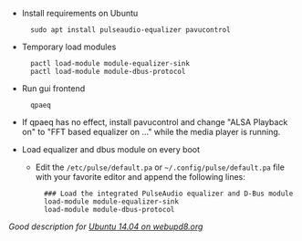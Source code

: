 - Install requirements on Ubuntu

		sudo apt install pulseaudio-equalizer pavucontrol

- Temporary load modules

		pactl load-module module-equalizer-sink
		pactl load-module module-dbus-protocol

- Run gui frontend

		qpaeq

- If qpaeq has no effect, install pavucontrol and change "ALSA Playback on" to "FFT based equalizer on ..." while the media player is running.
- Load equalizer and dbus module on every boot
	- Edit the `/etc/pulse/default.pa` or `~/.config/pulse/default.pa` file with your favorite editor and append the following lines:

			### Load the integrated PulseAudio equalizer and D-Bus module
			load-module module-equalizer-sink
			load-module module-dbus-protocol

_Good description for [Ubuntu 14.04 on webupd8.org](http://www.webupd8.org/2013/03/install-pulseaudio-with-built-in-system.html)_

